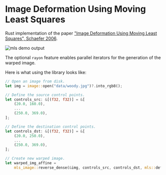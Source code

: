 # Image Deformation Using Moving Least Squares

Rust implementation of the paper ["Image Deformation Using Moving Least Squares", Schaefer 2006][pdf].

![mls demo output][img]

[pdf]: https://people.engr.tamu.edu/schaefer/research/mls.pdf
[img]: https://mpizenberg.github.io/resources/moving-least-squares/mls-demo.jpg

The optional `rayon` feature enables parallel iterators for the generation of the warped image.

Here is what using the library looks like:

```rust
// Open an image from disk.
let img = image::open("data/woody.jpg")?.into_rgb8();

// Define the source control points.
let controls_src: &[(f32, f32)] = &[
    (20.0, 160.0),
    ...
    (250.0, 369.0),
];

// Define the destination control points.
let controls_dst: &[(f32, f32)] = &[
    (20.0, 250.0),
    ...
    (250.0, 369.0),
];

// Create new warped image.
let warped_img_affine =
    mls_image::reverse_dense(&img, controls_src, controls_dst, mls::deform_affine);
```
